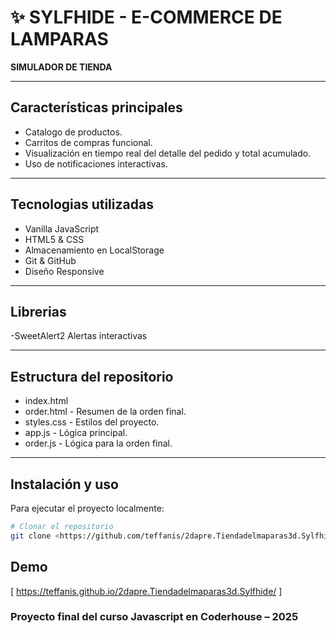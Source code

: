 # ✨ SYLFHIDE - E-COMMERCE DE LAMPARAS 

**SIMULADOR DE TIENDA**

---

## Características principales 
- Catalogo de productos. 
- Carritos de compras funcional.
- Visualización en tiempo real del detalle del pedido y total acumulado.
- Uso de notificaciones interactivas.

---

## Tecnologias utilizadas
- Vanilla JavaScript
- HTML5 & CSS 
- Almacenamiento en LocalStorage 
- Git & GitHub 
- Diseño Responsive

---

##  Librerias 
-SweetAlert2   Alertas interactivas 

---

## Estructura del repositorio 
- index.html 
- order.html  - Resumen de la orden final.
- styles.css   - Estilos del proyecto.
- app.js      - Lógica principal. 
- order.js   - Lógica para la orden final.

---

##  Instalación y uso 

Para ejecutar el proyecto localmente:
```bash
# Clonar el repositorio
git clone <https://github.com/teffanis/2dapre.Tiendadelmaparas3d.Sylfhide>

```

##  Demo  

[ https://teffanis.github.io/2dapre.Tiendadelmaparas3d.Sylfhide/ ]

### Proyecto final del curso Javascript en Coderhouse – 2025
